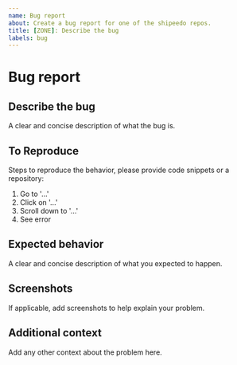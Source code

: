 ```yaml
---
name: Bug report
about: Create a bug report for one of the shipeedo repos.
title: [ZONE]: Describe the bug
labels: bug
---
```


# Bug report

## Describe the bug

A clear and concise description of what the bug is.

## To Reproduce

Steps to reproduce the behavior, please provide code snippets or a repository:

1. Go to '…'
2. Click on '…'
3. Scroll down to '…'
4. See error

## Expected behavior

A clear and concise description of what you expected to happen.

## Screenshots

If applicable, add screenshots to help explain your problem.

## Additional context

Add any other context about the problem here.